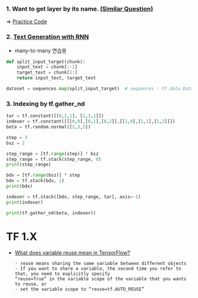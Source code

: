 


### 1. Want to get layer by its name. [(Similar Question)](https://stackoverflow.com/questions/48966281/get-intermediate-output-from-keras-tensorflow-during-prediction)

  => [Practice Code](https://github.com/ZiminPark/TIL/blob/master/tensorflow/code/get_layer_by_name.ipynb)

### 2. [Text Generation with RNN](https://github.com/ZiminPark/TIL/blob/master/tensorflow/code/text_generation.ipynb)
- many-to-many 연습용
```python
def split_input_target(chunk):
    input_text = chunk[:-1]
    target_text = chunk[1:]
    return input_text, target_text

dataset = sequences.map(split_input_target)  # sequences : tf.data.Dataset
```

### 3. Indexing by tf.gather_nd
```python
tar = tf.constant([[0,2,1], [2,3,1]])
indexer = tf.constant([[[0,0],[0,1],[0,2]],[[1,0],[1,1],[1,2]]])
beta = tf.random.normal([2,3,5])

step = 3
bsz = 2

step_range = [tf.range(step)] * bsz
step_range = tf.stack(step_range, 0)
print(step_range)

bdx = [tf.range(bsz)] * step
bdx = tf.stack(bdx, 1)
print(bdx)

indexer = tf.stack([bdx, step_range, tar], axis=-1)
print(indexer)

print(tf.gather_nd(beta, indexer))
```


# TF 1.X

- [What does variable reuse mean in TensorFlow?](https://medium.com/@hideyuki/what-does-variable-reuse-mean-in-tensorflow-40e86535026b)

  ```
  - reuse means sharing the same variable between different objects
  - If you want to share a variable, the second time you refer to that, you need to explicitly specify 
  “reuse=True” in the variable scope of the variable that you wants to reuse, or
  - set the variable scope to “reuse=tf.AUTO_REUSE”
  ```
